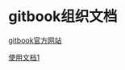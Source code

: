 # gitbook组织文档

[gitbook官方网站](https://www.gitbook.com/)

[使用文档1](http://www.chengweiyang.cn/gitbook/index.html#)

